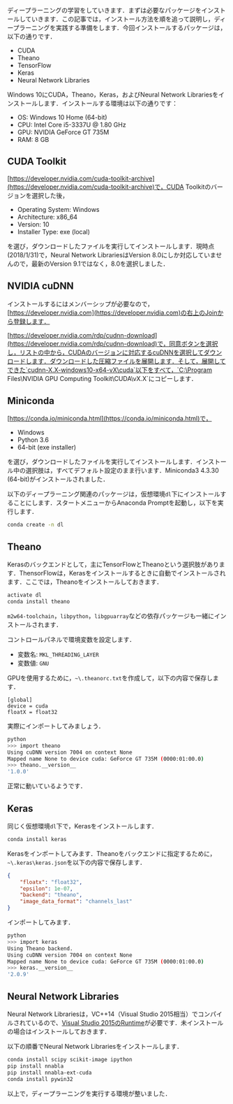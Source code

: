 ディープラーニングの学習をしていきます．まずは必要なパッケージをインストールしていきます．この記事では，インストール方法を順を追って説明し，ディープラーニングを実践する準備をします．今回インストールするパッケージは，以下の通りです．

* CUDA
* Theano
* TensorFlow
* Keras
* Neural Network Libraries

<!-- PELICAN_END_SUMMARY -->

Windows 10にCUDA，Theano，Keras，およびNeural Network Librariesをインストールします．インストールする環境は以下の通りです：

* OS: Windows 10 Home (64-bit)
* CPU: Intel Core i5-3337U @ 1.80 GHz
* GPU: NVIDIA GeForce GT 735M
* RAM: 8 GB

##  CUDA Toolkit

[https://developer.nvidia.com/cuda-toolkit-archive](https://developer.nvidia.com/cuda-toolkit-archive)で，CUDA Toolkitのバージョンを選択した後，

* Operating System: Windows
* Architecture: x86_64
* Version: 10
* Installer Type: exe (local)

を選び，ダウンロードしたファイルを実行してインストールします．現時点(2018/1/31)で，Neural Network LibrariesはVersion 8.0にしか対応していませんので，最新のVersion 9.1ではなく，8.0を選択しました．

## NVIDIA cuDNN

インストールするにはメンバーシップが必要なので，[https://developer.nvidia.com](https://developer.nvidia.com)の右上のJoinから登録します．

[https://developer.nvidia.com/rdp/cudnn-download](https://developer.nvidia.com/rdp/cudnn-download)で，同意ボタンを選択し，リストの中から，CUDAのバージョンに対応するcuDNNを選択してダウンロードします．ダウンロードした圧縮ファイルを展開します．そして，展開してできた`cudnn-X.X-windows10-x64-vX\cuda`以下をすべて，`C:\Program Files\NVIDIA GPU Computing Toolkit\CUDA\vX.X`にコピーします．

## Miniconda

[https://conda.io/miniconda.html](https://conda.io/miniconda.html)で，

* Windows
* Python 3.6
* 64-bit (exe installer)

を選び，ダウンロードしたファイルを実行してインストールします．インストール中の選択肢は，すべてデフォルト設定のまま行います．Miniconda3 4.3.30 (64-bit)がインストールされました．

以下のディープラーニング関連のパッケージは，仮想環境`dl`下にインストールすることにします．スタートメニューからAnaconda Promptを起動し，以下を実行します．

```bash
conda create -n dl
```

## Theano

Kerasのバックエンドとして，主にTensorFlowとTheanoという選択肢があります．ThensorFlowは，Kerasをインストールするときに自動でインストールされます．ここでは，Theanoをインストールしておきます．

```bash
activate dl
conda install theano
```

`m2w64-toolchain`，`libpython`，`libgpuarray`などの依存パッケージも一緒にインストールされます．

コントロールパネルで環境変数を設定します．

* 変数名: `MKL_THREADING_LAYER`
* 変数値:  `GNU`

GPUを使用するために，`~\.theanorc.txt`を作成して，以下の内容で保存します．

```text
[global]
device = cuda
floatX = float32
```

実際にインポートしてみましょう．

```bash
python
>>> import theano
Using cuDNN version 7004 on context None
Mapped name None to device cuda: GeForce GT 735M (0000:01:00.0)
>>> theano.__version__
'1.0.0'
```

正常に動いているようです．

## Keras

同じく仮想環境`dl`下で，Kerasをインストールします．

```bash
conda install keras
```

Kerasをインポートしてみます．Theanoをバックエンドに指定するために，`~\.keras\keras.json`を以下の内容で保存します．

```json
{
    "floatx": "float32",
    "epsilon": 1e-07,
    "backend": "theano",
    "image_data_format": "channels_last"
}
```

インポートしてみます．

```bash
python
>>> import keras
Using Theano backend.
Using cuDNN version 7004 on context None
Mapped name None to device cuda: GeForce GT 735M (0000:01:00.0)
>>> keras.__version__
'2.0.9'
```

## Neural Network Libraries

Neural Network Librariesは，VC++14（Visual Studio 2015相当）でコンパイルされているので、[Visual Studio 2015のRuntime](https://www.microsoft.com/ja-JP/download/details.aspx?id=52685)が必要です．未インストールの場合はインストールしておきます．

以下の順番でNeural Network Librariesをインストールします．

```bash
conda install scipy scikit-image ipython
pip install nnabla
pip install nnabla-ext-cuda
conda install pywin32
```

以上で，ディープラーニングを実行する環境が整いました．

